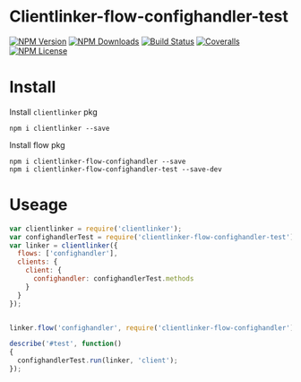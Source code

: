 Clientlinker-flow-confighandler-test
====================================

[![NPM Version][npm-image]][npm-url]
[![NPM Downloads][downloads-image]][npm-url]
[![Build Status][travis-image]][travis-url]
[![Coveralls][coveralls-image]][coveralls-url]
[![NPM License][license-image]][npm-url]


# Install

Install `clientlinker` pkg

```shell
npm i clientlinker --save
```

Install flow pkg

```shell
npm i clientlinker-flow-confighandler --save
npm i clientlinker-flow-confighandler-test --save-dev
```




# Useage

```javascript
var clientlinker = require('clientlinker');
var confighandlerTest = require('clientlinker-flow-confighandler-test');
var linker = clientlinker({
  flows: ['confighandler'],
  clients: {
    client: {
      confighandler: confighandlerTest.methods
    }
  }
});


linker.flow('confighandler', require('clientlinker-flow-confighandler'));

describe('#test', function()
{
  confighandlerTest.run(linker, 'client');
});
```


[npm-image]: http://img.shields.io/npm/v/clientlinker-flow-confighandler-test.svg
[downloads-image]: http://img.shields.io/npm/dm/clientlinker-flow-confighandler-test.svg
[npm-url]: https://www.npmjs.org/package/clientlinker-flow-confighandler-test
[travis-image]: http://img.shields.io/travis/Bacra/node-clientlinker-flow-confighandler-test/master.svg?label=linux
[travis-url]: https://travis-ci.org/Bacra/node-clientlinker-flow-confighandler-test
[coveralls-image]: https://img.shields.io/coveralls/Bacra/node-clientlinker-flow-confighandler-test.svg
[coveralls-url]: https://coveralls.io/github/Bacra/node-clientlinker-flow-confighandler-test
[license-image]: http://img.shields.io/npm/l/clientlinker-flow-confighandler-test.svg
